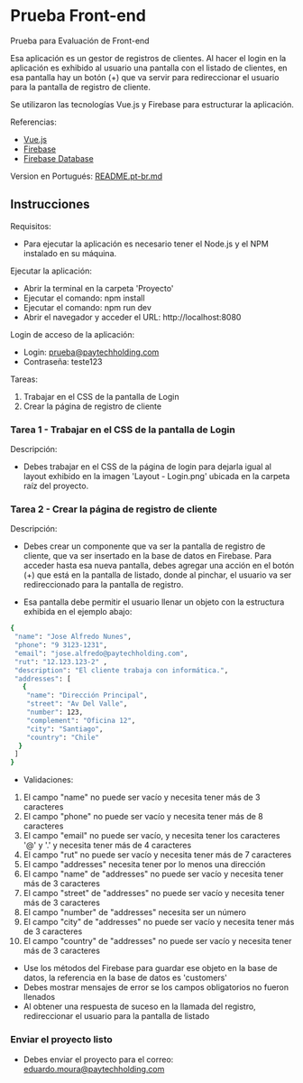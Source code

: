 # Prueba Front-end
Prueba para Evaluación de Front-end

Esa aplicación es un gestor de registros de clientes. Al hacer el login en la aplicación es exhibido al usuario una pantalla con el listado de clientes, en esa pantalla hay un botón (+) que va servir para redireccionar el usuario para la pantalla de registro de cliente. 

Se utilizaron las tecnologías Vue.js y Firebase para estructurar la aplicación.

Referencias:
- [Vue.js](https://vuejs.org/v2/api/)
- [Firebase](https://firebase.google.com/docs/)
- [Firebase Database](https://firebase.google.com/docs/reference/js/firebase.database.Reference)

Version en Portugués: [README.pt-br.md](README.pt-br.md)

## Instrucciones

Requisitos:
- Para ejecutar la aplicación es necesario tener el Node.js y el NPM instalado en su máquina.

Ejecutar la aplicación:
- Abrir la terminal en la carpeta 'Proyecto'
- Ejecutar el comando: npm install
- Ejecutar el comando: npm run dev
- Abrir el navegador y acceder el URL: http://localhost:8080
	
Login de acceso de la aplicación:
- Login: prueba@paytechholding.com
- Contraseña: teste123
	
Tareas:
1. Trabajar en el CSS de la pantalla de Login
2. Crear la página de registro de cliente
	
	
### Tarea 1 - Trabajar en el CSS de la pantalla de Login
Descripción:
- Debes trabajar en el CSS de la página de login para dejarla igual al layout exhibido en la imagen 'Layout - Login.png' ubicada en la carpeta raíz del proyecto.

### Tarea 2 - Crear la página de registro de cliente
Descripción:
- Debes crear un componente que va ser la pantalla de registro de cliente, que va ser insertado en la base de datos en Firebase.
Para acceder hasta esa nueva pantalla, debes agregar una acción en el botón (+) que está en la pantalla de listado,
donde al pinchar, el usuario va ser redireccionado para la pantalla de registro.

- Esa pantalla debe permitir el usuario llenar un objeto con la estructura exhibida en el ejemplo abajo:
```bash
{
 "name": "Jose Alfredo Nunes",
 "phone": "9 3123-1231",
 "email": "jose.alfredo@paytechholding.com",
 "rut": "12.123.123-2" ,
 "description": "El cliente trabaja con informática.",
 "addresses": [
   {
    "name": "Dirección Principal",
    "street": "Av Del Valle",
    "number": 123,
    "complement": "Oficina 12",
    "city": "Santiago",
    "country": "Chile"
  }
 ]
}
```

- Validaciones:
1. El campo "name" no puede ser vacío y necesita tener más de 3 caracteres
2. El campo "phone" no puede ser vacío y necesita tener más de 8 caracteres
3. El campo "email" no puede ser vacío, y necesita tener los caracteres '@' y '.' y necesita tener más de 4 caracteres
4. El campo "rut" no puede ser vacío y necesita tener más de 7 caracteres
5. El campo "addresses" necesita tener por lo menos una dirección
6. El campo "name" de "addresses" no puede ser vacío y necesita tener más de 3 caracteres
7. El campo "street" de "addresses" no puede ser vacío y necesita tener más de 3 caracteres
8. El campo "number" de "addresses" necesita ser un número
9. El campo "city" de "addresses" no puede ser vacío y necesita tener más de 3 caracteres
10. El campo "country" de "addresses" no puede ser vacío y necesita tener más de 3 caracteres

- Use los métodos del Firebase para guardar ese objeto en la base de datos, la referencia en la base de datos es 'customers' 
- Debes mostrar mensajes de error se los campos obligatorios no fueron llenados
- Al obtener una respuesta de suceso en la llamada del registro, redireccionar el usuario para la pantalla de listado

### Enviar el proyecto listo
- Debes enviar el proyecto para el correo: eduardo.moura@paytechholding.com
